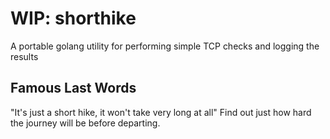 # WIP: shorthike

A portable golang utility for performing simple TCP checks and logging the results

## Famous Last Words

"It's just a short hike, it won't take very long at all"
Find out just how hard the journey will be before departing.
